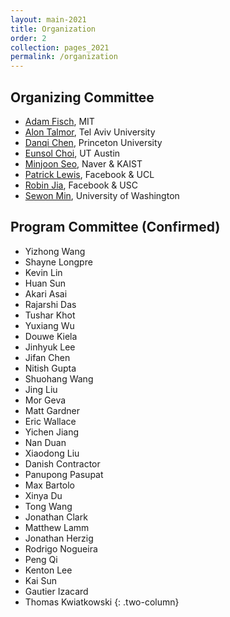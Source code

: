 ```yaml
---
layout: main-2021
title: Organization
order: 2
collection: pages_2021
permalink: /organization
---
```


## Organizing Committee
- [Adam Fisch](https://people.csail.mit.edu/fisch/), MIT
- [Alon Talmor](https://www.alontalmor.com/), Tel Aviv University
- [Danqi Chen](https://www.cs.princeton.edu/~danqic/), Princeton University
- [Eunsol Choi](https://www.cs.utexas.edu/~eunsol/), UT Austin
- [Minjoon Seo](https://seominjoon.github.io/), Naver & KAIST
- [Patrick Lewis](https://www.patricklewis.io/), Facebook & UCL
- [Robin Jia](https://robinjia.github.io/), Facebook & USC
- [Sewon Min](https://shmsw25.github.io/), University of Washington


## Program Committee (Confirmed)
- Yizhong Wang
- Shayne Longpre
- Kevin Lin
- Huan Sun
- Akari Asai
- Rajarshi Das
- Tushar Khot
- Yuxiang Wu
- Douwe Kiela
- Jinhyuk Lee
- Jifan Chen
- Nitish Gupta
- Shuohang Wang
- Jing Liu
- Mor Geva
- Matt Gardner
- Eric Wallace
- Yichen Jiang
- Nan Duan
- Xiaodong Liu
- Danish Contractor
- Panupong Pasupat
- Max Bartolo
- Xinya Du
- Tong Wang
- Jonathan Clark
- Matthew Lamm
- Jonathan Herzig
- Rodrigo Nogueira
- Peng Qi
- Kenton Lee
- Kai Sun
- Gautier Izacard
- Thomas Kwiatkowski
{: .two-column}
